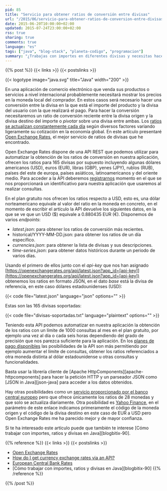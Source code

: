```yaml
---
pid: 85
title: "Servicio para obtener ratios de conversión entre divisas"
url: "/2015/06/servicio-para-obtener-ratios-de-conversion-entre-divisas/"
date: 2015-06-20T10:00:00+02:00
updated: 2015-07-24T23:00:00+02:00
rss: true
sharing: true
comments: true
language: "es"
tags: ["java", "blog-stack", "planeta-codigo", "programacion"]
summary: "¿Trabajas con importes en diferentes divisas y necesitas hacer conversiones entre ellas? Si es el caso necesitas obtener los ratios de conversión entre divisas de alguna fuente de forma regular y de forma automatizada ya que se varían constantemente (en minutos) según diversos factores. Hay diferentes fuentes para obtenerlos y empresas que ofrecen las cotizaciones como producto, en este artículo comentaré una con suficiente detalle como para integrarla en cualquier aplicación."
---
```


{{% post %}}
{{< links >}}
{{< postslinks >}}

{{< logotype image="java.svg" title="Java" width="200" >}}

En una aplicación de comercio electrónico que venda sus productos o servicios a nivel internacional probablemente necesitará mostrar los precios en la moneda local del comprador. En estos casos será necesario hacer una conversión entre la divisa en la que está el importe del producto y la divisa del usuario con la que realizará el pago. Para hacer la conversión necesitaremos un ratio de conversión reciente entre la divisa origen y la divisa destino del importe o _pivotar_ sobre una divisa entre ambas. Los [ratios se actualizan constantemente cada día](http://www.investopedia.com/ask/answers/08/how-often-to-exchange-rates-fluctuate.asp) según diversos factores variando ligeramente su cotización en la economía global. En este artículo presentaré [Open Exchange Rates](https://openexchangerates.org), el mejor servicio de ratios de divisas que he encontrado.

Open Exchange Rates dispone de una API REST que podemos utilizar para automatizar la obtención de los ratios de conversión en nuestra aplicación, ofrecen los ratios para 165 divisas por supuesto incluyendo algunas dólares americanos (USD), euros (EUR), libras (GBP), yenes (JPY), rublos (RUB), países del este de europa, países asiáticos, latinoamericanos y del oriente medio. Para acceder a la API deberemos [registrarnos](https://openexchangerates.org/signup) momento en el que se nos proporcionará un identificativo para nuestra aplicación que usaremos al realizar consultas.

En el plan gratuito nos ofrecen los ratios respecto a USD, esto es, una dólar norteamericano equivale al valor del ratio en la moneda en concreto, en el momento de escribir el artículo la API devuelve los siguientes datos, en la que se ve que un USD ($) equivale a 0.880435 EUR (€). Disponemos de varios _endpoints_:

* _latest.json_: para obtener los ratios de conversión más recientes.
* historical/YYYY-MM-DD.json: para obtener los ratios de un día específico.
* _currencies.json_: para obtener la lista de divisas y sus descripciones.
* _time-series.json_: para obtener datos históricos durante un periodo de varios días.

Usando el primero de ellos junto con el _api-key_ que nos han asignado [https://openexchangerates.org/api/latest.json?app_id=[api-key]](https://openexchangerates.org/api/latest.json?app_id=[api-key]) obtenemos los ratios en formato JSON, en el dato _base_ está la divisa de referencia, en este caso dólares estadounidenses (USD):

{{< code file="latest.json" language="json" options="" >}}

Estas son las 165 divisas soportadas:

{{< code file="divisas-soportadas.txt" language="plaintext" options="" >}}

Teniendo esta API podemos automatizar en nuestra aplicación la obtención de los ratios con un límite de 1000 consultas al mes en el plan gratuito, por ejemplo una vez al día o cada seis horas dependiendo del grado de precisión que nos parezca suficiente para la aplicación. En los [planes de pago disponibles](https://openexchangerates.org/signup) las posibilidades de la API son más permitiendo por ejemplo aumentar el límite de consultas, obtener los ratios referenciados a otra moneda distinta al dólar estadounidense u otras consultas y funcionalidades.

Basta usar la librería cliente de [Apache HttpComponents][apache-httpcomponents] para hacer la petición HTTP y un parseador JSON como [JSON in Java][json-java] para acceder a los datos obtenidos.

Hay otras posibilidades como un [servicio proporcionado por el banco central europeo](http://www.ecb.europa.eu/stats/eurofxref/eurofxref-daily.xml) pero que ofrece únicamente los ratios de 28 monedas y que solo se actualiza diariamente. Otra posibilidad es [Yahoo Finance](http://finance.yahoo.com/d/quotes.csv?s=EURUSD=X&f=l1), en el parámetro de este enlace indicamos primeramente el código de la moneda origen y el código de la divisa destino en este caso de EUR a USD pero Open Exchange Rates me ha parecido mejor y de mayor confianza.

Si te ha interesado este artículo puede que también te interese [Cómo trabajar con importes, ratios y divisas en Java][blogbitix-90].

{{% reference %}}
{{< links >}}
{{< postslinks >}}
* [Open Exchange Rates](https://openexchangerates.org)
* [How do I get currency exchange rates via an API?](https://stackoverflow.com/questions/3139879/how-do-i-get-currency-exchange-rates-via-an-api-such-as-google-finance)
* [European Central Bank Rates](http://www.ecb.europa.eu/stats/eurofxref/eurofxref-daily.xml)
* [Cómo trabajar con importes, ratios y divisas en Java][blogbitix-90]
{{% /reference %}}

{{% /post %}}
